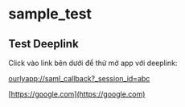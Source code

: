 # sample_test

## Test Deeplink

Click vào link bên dưới để thử mở app với deeplink:

[ourlyapp://saml_callback?_session_id=abc](ourlyapp://saml_callback?_session_id=abc)

[https://google.com](https://google.com)
